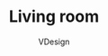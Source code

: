 ---
title: Living room
author: VDesign
description: This project is our favorite living room - lots of light and bright colors. You must love these leafy wallpapers!
year: 2016
image-path: /images/livingroom1.jpg
---